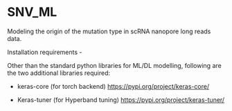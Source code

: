 # SNV_ML
Modeling the origin of the mutation type in scRNA nanopore long reads data.

Installation requirements -

Other than the standard python libraries for ML/DL modelling, following are the two additional libraries required:

  - keras-core (for torch backend)
      https://pypi.org/project/keras-core/

  - Keras-tuner (for Hyperband tuning)
      https://pypi.org/project/keras-tuner/
